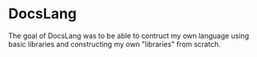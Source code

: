 # DocsLang

The goal of DocsLang was to be able to contruct my own language using basic libraries and constructing my own "libraries" from scratch. 
